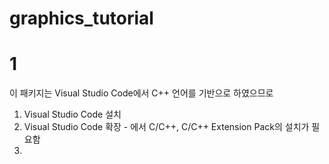 # graphics_tutorial


# 1
이 패키지는 Visual Studio Code에서 C++ 언어를 기반으로 하였으므로

1. Visual Studio Code 설치
2. Visual Studio Code 확장 - 에서 C/C++, C/C++ Extension Pack의 설치가 필요함
3. 
